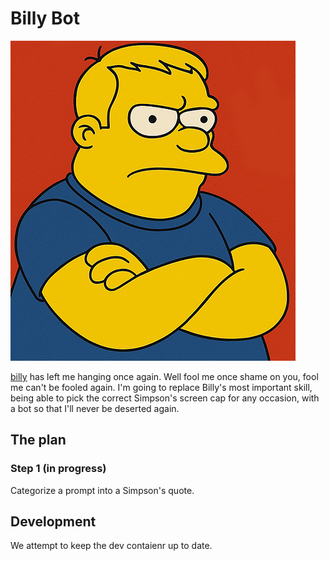 # Billy Bot

![billy-bot](billy-bot.png)

[billy](https://github.com/billyhandiii) has left me hanging once again.  Well fool me once shame on you, fool me can't be fooled again.  I'm going to replace Billy's most important skill, being able to pick the correct Simpson's screen cap for any occasion, with a bot so that I'll never be deserted again.

## The plan

### Step 1 (in progress)

Categorize a prompt into a Simpson's quote.

## Development

We attempt to keep the dev contaienr up to date.
